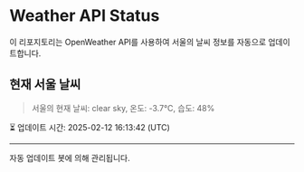 
# Weather API Status

이 리포지토리는 OpenWeather API를 사용하여 서울의 날씨 정보를 자동으로 업데이트합니다.

## 현재 서울 날씨
> 서울의 현재 날씨: clear sky, 온도: -3.7°C, 습도: 48%

⏳ 업데이트 시간: 2025-02-12 16:13:42 (UTC)

---
자동 업데이트 봇에 의해 관리됩니다.
